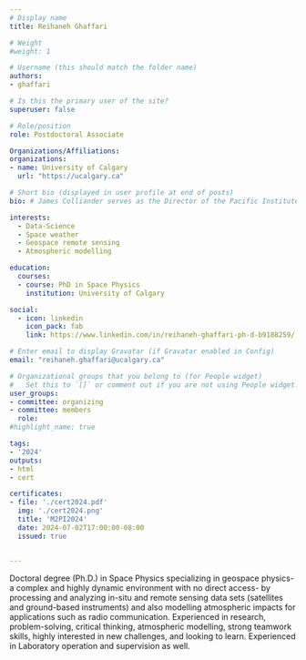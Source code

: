 ```yaml
---
# Display name
title: Reihaneh Ghaffari

# Weight
#weight: 1

# Username (this should match the folder name)
authors:
- ghaffari

# Is this the primary user of the site?
superuser: false

# Role/position
role: Postdoctoral Associate

Organizations/Affiliations:
organizations:
- name: University of Calgary
  url: "https://ucalgary.ca"

# Short bio (displayed in user profile at end of posts)
bio: # James Colliander serves as the Director of the Pacific Institute for the Mathematical Sciences.

interests:
  - Data-Science
  - Space weather
  - Geospace remote sensing
  - Atmospheric modelling

education:
  courses:
  - course: PhD in Space Physics
    institution: University of Calgary

social:
  - icon: linkedin
    icon_pack: fab
    link: https://www.linkedin.com/in/reihaneh-ghaffari-ph-d-b9188259/

# Enter email to display Gravatar (if Gravatar enabled in Config)
email: "reihaneh.ghaffari@ucalgary.ca"

# Organizational groups that you belong to (for People widget)
#   Set this to `[]` or comment out if you are not using People widget.
user_groups:
- committee: organizing
- committee: members
  role:
#highlight_name: true

tags:
- '2024'
outputs:
- html
- cert

certificates:
- file: './cert2024.pdf'
  img: './cert2024.png'
  title: 'M2PI2024'
  date: 2024-07-02T17:00:00-08:00
  issued: true


---
```

Doctoral degree (Ph.D.) in Space Physics specializing in geospace physics- a
complex and highly dynamic environment with no direct access- by processing and
analyzing in-situ and remote sensing data sets (satellites and ground-based
instruments) and also modelling atmospheric impacts for applications such as
radio communication. Experienced in research, problem-solving, critical
thinking, atmospheric modelling, strong teamwork skills, highly interested in
new challenges, and looking to learn. Experienced in Laboratory operation and
supervision as well.
